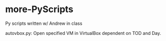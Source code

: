 # more-PyScripts
Py scripts written w/ Andrew in class


autovbox.py:
  Open specified VM in VirtualBox dependent on TOD and Day.
